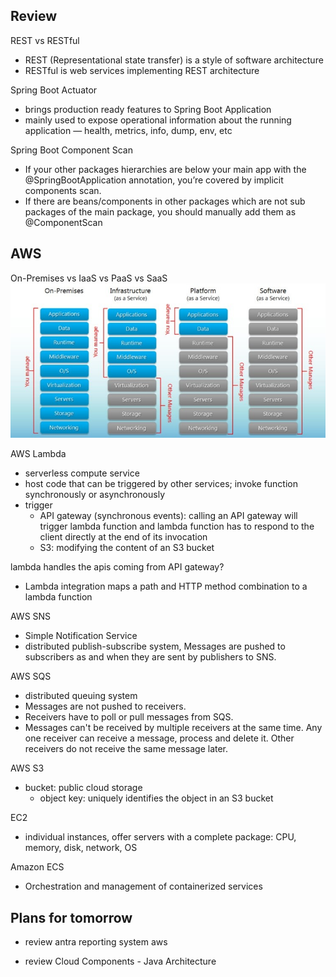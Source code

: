 ## Review
REST vs RESTful
- REST (Representational state transfer) is a style of software architecture
- RESTful is web services implementing REST architecture

Spring Boot Actuator
- brings production ready features to Spring Boot Application
- mainly used to expose operational information about the running application — health, metrics, info, dump, env, etc

Spring Boot Component Scan
- If your other packages hierarchies are below your main app with the @SpringBootApplication annotation, you’re covered by implicit components scan.
- If there are beans/components in other packages which are not sub packages of the main package, you should manually add them as @ComponentScan
## AWS
On-Premises vs IaaS vs PaaS vs SaaS
![](saas-vs-paas-vs-iaas-breakdown.jpg)

AWS Lambda
- serverless compute service
- host code that can be triggered by other services; invoke function synchronously or asynchronously
- trigger
    - API gateway (synchronous events): calling an API gateway will trigger lambda function and lambda function has to respond to the client directly at the end of its invocation
    - S3: modifying the content of an S3 bucket

lambda handles the apis coming from API gateway?
- Lambda integration maps a path and HTTP method combination to a lambda function

AWS SNS
- Simple Notification Service
- distributed publish-subscribe system, Messages are pushed to subscribers as and when they are sent by publishers to SNS.

AWS SQS
- distributed queuing system
- Messages are not pushed to receivers. 
- Receivers have to poll or pull messages from SQS. 
- Messages can't be received by multiple receivers at the same time. Any one receiver can receive a message, process and delete it. Other receivers do not receive the same message later.

AWS S3
- bucket: public cloud storage
    - object key: uniquely identifies the object in an S3 bucket

EC2
- individual instances, offer servers with a complete package: CPU, memory, disk, network, OS

Amazon ECS
- Orchestration and management of containerized services


## Plans for tomorrow
- review antra reporting system aws

- review Cloud Components - Java Architecture